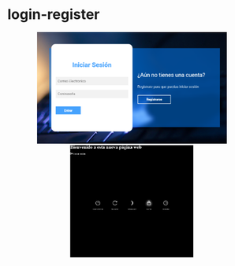 # login-register

</h2>

<div align="center">
  
<img width="385" alt="image" src="Docs/Ejemplo-Login.png">
<img width="250" alt="image" src="Docs/Ejemplo-outlog.png">

</div>
